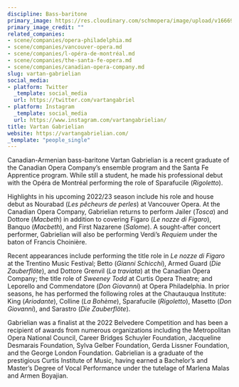```yaml
---
discipline: Bass-baritone
primary_image: https://res.cloudinary.com/schmopera/image/upload/v1666913398/media/2022/10/VartanGABRIELIAN_xxyfd9.jpg
primary_image_credit: ""
related_companies:
- scene/companies/opera-philadelphia.md
- scene/companies/vancouver-opera.md
- scene/companies/l-opéra-de-montréal.md
- scene/companies/the-santa-fe-opera.md
- scene/companies/canadian-opera-company.md
slug: vartan-gabrielian
social_media:
- platform: Twitter
  _template: social_media
  url: https://twitter.com/vartangabriel
- platform: Instagram
  _template: social_media
  url: https://www.instagram.com/vartangabrielian/
title: Vartan Gabrielian
website: https://vartangabrielian.com/
_template: "people_single"
---
```

Canadian-Armenian bass-baritone Vartan Gabrielian is a recent graduate of the Canadian Opera Company’s ensemble program and the Santa Fe Apprentice program. While still a student, he made his professional debut with the Opéra de Montréal performing the role of Sparafucile (_Rigoletto_).

Highlights in his upcoming 2022/23 season include his role and house debut as Nourabad (_Les pêcheurs de perles_) at Vancouver Opera. At the Canadian Opera Company, Gabrielian returns to perform Jailer (_Tosca_) and Dottore (_Macbeth_) in addition to covering Figaro (_Le nozze di Figaro_), Banquo (_Macbeth_), and First Nazarene (_Salome_). A sought-after concert performer, Gabrielian will also be performing Verdi’s _Requiem_ under the baton of Francis Choinière.

Recent appearances include performing the title role in _Le nozze di Figaro_ at the Trentino Music Festival; Betto (_Gianni Schicchi_), Armed Guard (_Die Zauberflöte_), and Dottore Grenvil (_La traviata_) at the Canadian Opera Company; the title role of _Sweeney Todd_ at Curtis Opera Theatre; and Leporello and Commendatore (_Don Giovanni_) at Opera Philadelphia. In prior seasons, he has performed the following roles at the Chautauqua Institute: King (_Ariodante_), Colline (_La Bohème_), Sparafucile (_Rigoletto_), Masetto (_Don Giovanni_), and Sarastro (_Die Zauberflöte_).

Gabrielian was a finalist at the 2022 Belvedere Competition and has been a recipient of awards from numerous organizations including the Metropolitan Opera National Council, Career Bridges Schuyler Foundation, Jacqueline Desmarais Foundation, Sylva Gelber Foundation, Gerda Lissner Foundation, and the George London Foundation. Gabrielian is a graduate of the prestigious Curtis Institute of Music, having earned a Bachelor’s and Master’s Degree of Vocal Performance under the tutelage of Marlena Malas and Armen Boyajian.